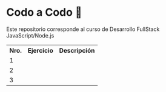 # Codo a Codo 🚀

Este repositorio corresponde al curso de Desarrollo FullStack JavaScript/Node.js

<table>
    <tr>
      <th>
        Nro.
      </th>
      <th>
        Ejercicio
      </th>
      <th>
        Descripción
      </th>
    </tr>
    <tr>
      <td>
        1
      </td>
      <td>
      </td>
      <td></td>
    </tr>
    <tr>
      <td>
        2
      </td>
      <td>
      </td>
      <td></td>
    </tr>
    <tr>
      <td>
        3
      </td>
      <td>
      </td>
      <td></td>
    </tr>
  </table>
